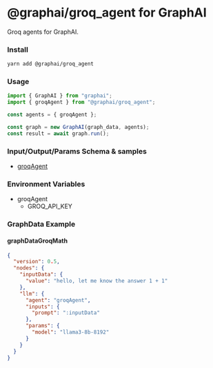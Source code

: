 
# @graphai/groq_agent for GraphAI

Groq agents for GraphAI.

### Install

```sh
yarn add @graphai/groq_agent
```


### Usage

```typescript
import { GraphAI } from "graphai";
import { groqAgent } from "@graphai/groq_agent";

const agents = { groqAgent };

const graph = new GraphAI(graph_data, agents);
const result = await graph.run();
```

### Input/Output/Params Schema & samples
 - [groqAgent](https://github.com/receptron/graphai/blob/main/docs/agentDocs/llm/groqAgent.md)

### Environment Variables
 - groqAgent
   - GROQ_API_KEY



### GraphData Example

#### graphDataGroqMath
```json
{
  "version": 0.5,
  "nodes": {
    "inputData": {
      "value": "hello, let me know the answer 1 + 1"
    },
    "llm": {
      "agent": "groqAgent",
      "inputs": {
        "prompt": ":inputData"
      },
      "params": {
        "model": "llama3-8b-8192"
      }
    }
  }
}
```




